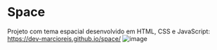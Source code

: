 # Space
Projeto com tema espacial desenvolvido em HTML, CSS e JavaScript: https://dev-marcioreis.github.io/space/
![image](https://user-images.githubusercontent.com/122680054/212476538-70bbc7db-12e5-4903-b09a-c027ad7f6e92.png)
